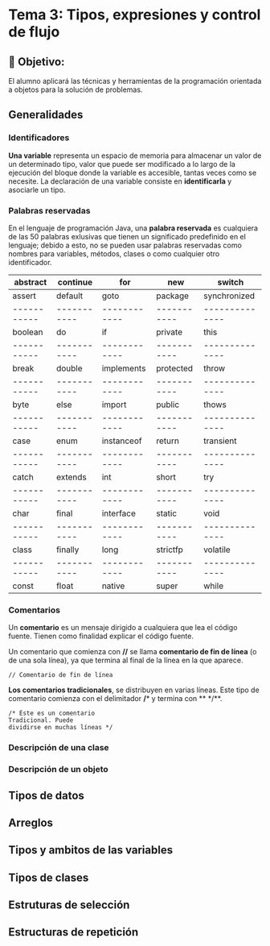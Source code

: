 # Tema 3: Tipos, expresiones y control de flujo

## :dart: Objetivo:
El alumno aplicará las técnicas y herramientas de la programación orientada a objetos para la solución de problemas.

## Generalidades

### Identificadores
**Una variable** representa un espacio de memoria para almacenar un valor de un determinado tipo, valor que puede ser modificado a lo largo de la ejecución del bloque donde la variable es accesible, tantas veces como se necesite. La declaración de una variable consiste en **identificarla** y asociarle un tipo.

### Palabras reservadas

En el lenguaje de programación Java, una **palabra reservada** es cualquiera de las 50 palabras exlusivas que tienen un significado predefinido en el lenguaje; debido a esto, no se pueden usar palabras reservadas como nombres para variables, métodos, clases o como cualquier otro identificador.

| abstract	| continue	| for	     | new	     | switch       |
|-----------|-----------|------------|-----------|--------------|
| assert	| default	| goto	     | package	 | synchronized |
|-----------|-----------|------------|-----------|--------------|
| boolean	| do	    | if	     | private	 | this         |
|-----------|-----------|------------|-----------|--------------|
| break	    | double	| implements | protected | throw        |
|-----------|-----------|------------|-----------|--------------|
| byte	    | else	    | import	 | public	 | thows        |
|-----------|-----------|------------|-----------|--------------|
| case	    | enum	    | instanceof | return	 | transient    |
|-----------|-----------|------------|-----------|--------------|
| catch	    | extends	| int	     | short	 | try          |
|-----------|-----------|------------|-----------|--------------|
| char	    | final	    | interface	 | static	 | void         |
|-----------|-----------|------------|-----------|--------------|
| class	    | finally	| long	     | strictfp	 | volatile     |
|-----------|-----------|------------|-----------|--------------|
| const	    | float	    | native	 | super	 | while        | 

### Comentarios

Un **comentario** es un mensaje dirigido a cualquiera que lea el código fuente. Tienen como finalidad explicar el código fuente.

Un comentario que comienza con **//** se llama **comentario de fin de línea** (o de una sola línea), ya que termina al final de la línea en la que aparece. 

    // Comentario de fin de línea

**Los comentarios tradicionales**, se distribuyen en varias líneas. Este tipo de comentario comienza con el delimitador **/*** y termina con ** */**. 

    /* Éste es un comentario
    Tradicional. Puede
    dividirse en muchas líneas */

### Descripción de una clase

### Descripción de un objeto

 
## Tipos de datos

## Arreglos

## Tipos y ambitos de las variables

## Tipos de clases

## Estruturas de selección

## Estructuras de repetición
